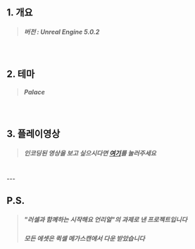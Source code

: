 ## 1. 개요 
  >##### 버전 : Unreal Engine 5.0.2

<br/>

## 2. 테마
  >##### Palace

<br/>

## 3. 플레이영상
  >##### 인코딩된 영상을 보고 싶으시다면 [여기][영상]를 눌러주세요 
    
<br/>
---

<br/>

## P.S. 
  >##### "러셀과 함꼐하는 시작해요 언리얼"의 과제로 낸 프로젝트입니다 
  >##### 모든 에셋은 퀵셀 메가스캔에서 다운 받았습니다

[영상]: https://www.youtube.com/watch?v=6qt3bWqVx24 "유튜브로 이동됩니다"
